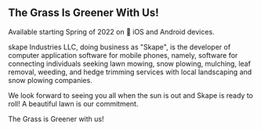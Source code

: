 ## The Grass Is Greener With Us! 

Available starting Spring of 2022 on  iOS and Android devices. 

skape Industries LLC, doing business as "Skape", is the developer of computer application software for mobile phones, 
namely, software for connecting individuals seeking lawn mowing, snow plowing, mulching, leaf removal, weeding, and hedge trimming services 
with local landscaping and snow plowing companies. 

We look forward to seeing you all when the sun is out and Skape is ready to roll! 
A beautiful lawn is our commitment. 

The Grass is Greener with us!
